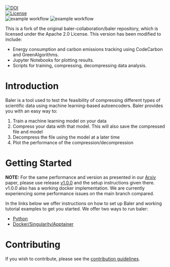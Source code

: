 [![DOI](https://zenodo.org/badge/576188110.svg)](https://zenodo.org/badge/latestdoi/576188110)\
[![License](https://img.shields.io/badge/License-Apache_2.0-blue.svg)](https://opensource.org/licenses/Apache-2.0)\
![example workflow](https://github.com/baler-compressor/baler/actions/workflows/test_and_lint.yaml/badge.svg)
![example workflow](https://github.com/baler-compressor/baler/actions/workflows/docker.yaml/badge.svg)

This is a fork of the original baler-collaboration/baler repository, which is licensed under the Apache 2.0 License.
This version has been modified to include:
- Energy consumption and carbon emissions tracking using CodeCarbon and GreenAlgorithms.
- Jupyter Notebooks for plotting results.
- Scripts for training, compressing, decompressing data analysis.

# Introduction
Baler is a tool used to test the feasibility of compressing different types of scientific data using machine learning-based autoencoders. Baler provides you with an easy way to:
1. Train a machine learning model on your data
2. Compress your data with that model. This will also save the compressed file and model
3. Decompress the file using the model at a later time
4. Plot the performance of the compression/decompression


# Getting Started #
**NOTE:** For the same performance and version as presented in our [Arxiv](https://arxiv.org/abs/2305.02283) paper, please use release [v1.0.0](https://github.com/baler-collaboration/baler/tree/v1.0.0) and the setup instructions given there. v1.0.0 also has a working docker implementation. We are currently experiencing some performance issues on the main branch compared.

In the links below we offer instructions on how to set up Baler and working tutorial examples to get you started. We offer two ways to run baler:
* [Python](docs/setup/python_setup.md)
* [Docker/Singularity/Apptainer](docs/setup/docker_setup.md)



# Contributing

If you wish to contribute, please see the [contribution guidelines](https://github.com/baler-collaboration/baler/blob/main/docs/CONTRIBUTING.md).
